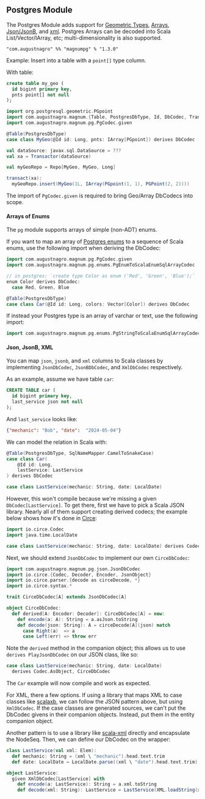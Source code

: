 ## Postgres Module

The Postgres Module adds support for [Geometric Types](https://www.postgresql.org/docs/current/datatype-geometric.html), [Arrays](https://www.postgresql.org/docs/current/arrays.html), [Json/JsonB](https://www.postgresql.org/docs/current/datatype-json.html), and [xml](https://www.postgresql.org/docs/current/datatype-xml.html). Postgres Arrays can be decoded into Scala List/Vector/IArray, etc; multi-dimensionality is also supported.

```
"com.augustnagro" %% "magnumpg" % "1.3.0"
```

Example: Insert into a table with a `point[]` type column.

With table:

```sql
create table my_geo (
  id bigint primary key,
  pnts point[] not null
);
```

```scala
import org.postgresql.geometric.PGpoint
import com.augustnagro.magnum.{Table, PostgresDbType, Id, DbCodec, Transactor, Repo, transact}
import com.augustnagro.magnum.pg.PgCodec.given

@Table(PostgresDbType)
case class MyGeo(@Id id: Long, pnts: IArray[PGpoint]) derives DbCodec

val dataSource: javax.sql.DataSource = ???
val xa = Transactor(dataSource)

val myGeoRepo = Repo[MyGeo, MyGeo, Long]

transact(xa):
  myGeoRepo.insert(MyGeo(1L, IArray(PGpoint(1, 1), PGPoint(2, 2))))
```

The import of `PgCodec.given` is required to bring Geo/Array DbCodecs into scope.

#### Arrays of Enums

The `pg` module supports arrays of simple (non-ADT) enums.

If you want to map an array of [Postgres enums](https://www.postgresql.org/docs/current/datatype-enum.html) to a sequence of Scala enums, use the following import when deriving the DbCodec:

```scala
import com.augustnagro.magnum.pg.PgCodec.given
import com.augustnagro.magnum.pg.enums.PgEnumToScalaEnumSqlArrayCodec

// in postgres: `create type Color as enum ('Red', 'Green', 'Blue');`
enum Color derives DbCodec:
  case Red, Green, Blue

@Table(PostgresDbType)
case class Car(@Id id: Long, colors: Vector[Color]) derives DbCodec
```

If instead your Postgres type is an array of varchar or text, use the following import:

```scala
import com.augustnagro.magnum.pg.enums.PgStringToScalaEnumSqlArrayCodec
```

#### Json, JsonB, XML

You can map `json`, `jsonb`, and `xml` columns to Scala classes by implementing `JsonDbCodec`, `JsonBDbCodec`, and `XmlDbCodec` respectively.

As an example, assume we have table `car`:

```sql
CREATE TABLE car (
  id bigint primary key,
  last_service json not null
);
```

And `last_service` looks like:

```json
{"mechanic": "Bob", "date":  "2024-05-04"}
```

We can model the relation in Scala with:

```scala
@Table(PostgresDbType, SqlNameMapper.CamelToSnakeCase)
case class Car(
    @Id id: Long,
    lastService: LastService
) derives DbCodec

case class LastService(mechanic: String, date: LocalDate)
```

However, this won't compile because we're missing a given `DbCodec[LastService]`. To get there, first we have to pick a Scala JSON library. Nearly all of them support creating derived codecs; the example below shows how it's done in [Circe](https://circe.github.io/circe):

```scala
import io.circe.Codec
import java.time.LocalDate

case class LastService(mechanic: String, date: LocalDate) derives Codec.AsObject
```

Next, we should extend `JsonDbCodec` to implement our own `CirceDbCodec`:

```scala
import com.augustnagro.magnum.pg.json.JsonDbCodec
import io.circe.{Codec, Decoder, Encoder, JsonObject}
import io.circe.parser.{decode as circeDecode, *}
import io.circe.syntax.*

trait CirceDbCodec[A] extends JsonDbCodec[A]

object CirceDbCodec:
  def derived[A: Encoder: Decoder]: CirceDbCodec[A] = new:
    def encode(a: A): String = a.asJson.toString
    def decode(json: String): A = circeDecode[A](json) match
      case Right(a)  => a
      case Left(err) => throw err
```

Note the `derived` method in the companion object; this allows us to use `derives PlayJsonDbCodec` on our JSON class, like so:

```scala
case class LastService(mechanic: String, date: LocalDate)
  derives Codec.AsObject, CirceDbCodec
```

The `Car` example will now compile and work as expected.

For XML, there a few options. If using a library that maps XML to case classes like [scalaxb](https://github.com/eed3si9n/scalaxb), we can follow the JSON pattern above, but using `XmlDbCodec`. If the case classes are generated sources, we can't put the DbCodec givens in their companion objects. Instead, put them in the entity companion object.

Another pattern is to use a library like [scala-xml](https://github.com/scala/scala-xml) directly and encapsulate the NodeSeq. Then, we can define our DbCodec on the wrapper:

```scala
class LastService(val xml: Elem):
  def mechanic: String = (xml \ "mechanic").head.text.trim
  def date: LocalDate = LocalDate.parse((xml \ "date").head.text.trim)

object LastService:
  given XmlDbCodec[LastService] with
    def encode(a: LastService): String = a.xml.toString
    def decode(xml: String): LastService = LastService(XML.loadString(xml))
```
